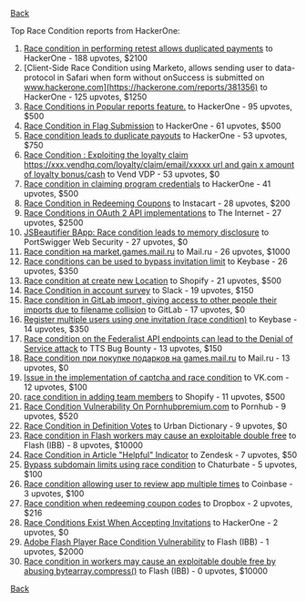 [Back](../README.md)

Top Race Condition reports from HackerOne:

1. [Race condition in performing retest allows duplicated payments](https://hackerone.com/reports/429026) to HackerOne - 188 upvotes, $2100
2. [Client-Side Race Condition using Marketo, allows sending user to data-protocol in Safari when form without onSuccess is submitted on www.hackerone.com](https://hackerone.com/reports/381356) to HackerOne - 125 upvotes, $1250
3. [Race Conditions in Popular reports feature.](https://hackerone.com/reports/146845) to HackerOne - 95 upvotes, $500
4. [Race Condition in Flag Submission](https://hackerone.com/reports/454949) to HackerOne - 61 upvotes, $500
5. [Race condition leads to duplicate payouts](https://hackerone.com/reports/220445) to HackerOne - 53 upvotes, $750
6. [Race Condition : Exploiting the loyalty claim https://xxx.vendhq.com/loyalty/claim/email/xxxxx url and gain x amount of loyalty bonus/cash](https://hackerone.com/reports/331940) to Vend VDP - 53 upvotes, $0
7. [Race condition in claiming program credentials](https://hackerone.com/reports/488985) to HackerOne - 41 upvotes, $500
8. [Race Condition in Redeeming Coupons](https://hackerone.com/reports/157996) to Instacart - 28 upvotes, $200
9. [Race Conditions in OAuth 2 API implementations](https://hackerone.com/reports/55140) to The Internet - 27 upvotes, $2500
10. [JSBeautifier BApp: Race condition leads to memory disclosure](https://hackerone.com/reports/187134) to PortSwigger Web Security - 27 upvotes, $0
11. [Race condition на market.games.mail.ru](https://hackerone.com/reports/317557) to Mail.ru - 26 upvotes, $1000
12. [Race conditions can be used to bypass invitation limit](https://hackerone.com/reports/115007) to Keybase - 26 upvotes, $350
13. [Race condition at create new Location](https://hackerone.com/reports/413759) to Shopify - 21 upvotes, $500
14. [Race Condition in account survey](https://hackerone.com/reports/165570) to Slack - 19 upvotes, $150
15. [Race condition in GitLab import, giving access to other people their imports due to filename collision](https://hackerone.com/reports/214028) to GitLab - 17 upvotes, $0
16. [Register multiple users using one invitation (race condition)](https://hackerone.com/reports/148609) to Keybase - 14 upvotes, $350
17. [Race condition on the Federalist API endpoints can lead to the Denial of Service attack](https://hackerone.com/reports/249319) to TTS Bug Bounty - 13 upvotes, $150
18. [Race condition при покупке подарков на games.mail.ru](https://hackerone.com/reports/685432) to Mail.ru - 13 upvotes, $0
19. [Issue in the implementation of captcha and race condition](https://hackerone.com/reports/67562) to VK.com - 12 upvotes, $100
20. [race condition in adding team members](https://hackerone.com/reports/176127) to Shopify - 11 upvotes, $500
21. [Race Condition Vulnerability On Pornhubpremium.com](https://hackerone.com/reports/183624) to Pornhub - 9 upvotes, $520
22. [Race Condition in Definition Votes](https://hackerone.com/reports/152717) to Urban Dictionary - 9 upvotes, $0
23. [Race condition in Flash workers may cause an exploitabl​e double free](https://hackerone.com/reports/37240) to Flash (IBB) - 8 upvotes, $10000
24. [Race Condition in Article "Helpful" Indicator](https://hackerone.com/reports/109485) to Zendesk - 7 upvotes, $50
25. [Bypass subdomain limits using race condition](https://hackerone.com/reports/395351) to Chaturbate - 5 upvotes, $100
26. [Race condition allowing user to review app multiple times](https://hackerone.com/reports/106360) to Coinbase - 3 upvotes, $100
27. [Race condition when redeeming coupon codes](https://hackerone.com/reports/59179) to Dropbox - 2 upvotes, $216
28. [Race Conditions Exist When Accepting Invitations](https://hackerone.com/reports/119354) to HackerOne - 2 upvotes, $0
29. [Adobe Flash Player Race Condition Vulnerability](https://hackerone.com/reports/119657) to Flash (IBB) - 1 upvotes, $2000
30. [Race condition in workers may cause an exploitable double free by abusing bytearray.compress()](https://hackerone.com/reports/47227) to Flash (IBB) - 0 upvotes, $10000


[Back](../README.md)